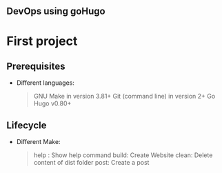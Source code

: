 ## DevOps using goHugo
# First project 
## Prerequisites
*   Different languages:

    > GNU Make in version 3.81+
    > Git (command line) in version 2+
    > Go Hugo v0.80+

## Lifecycle
* Different Make:
    > help : Show help command
    > build:  Create Website
    > clean:  Delete content of dist folder
    > post:  Create a post
